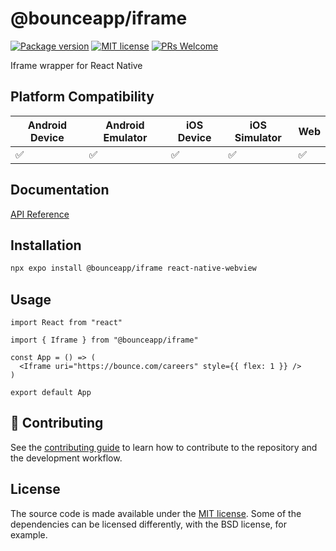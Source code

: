 # @bounceapp/iframe

[![Package version](https://img.shields.io/npm/v/@bounceapp/iframe?style=for-the-badge&labelColor=000000)](https://www.npmjs.com/package/@bounceapp/iframe)
[![MIT license](https://img.shields.io/badge/License-MIT-brightgreen.svg?style=for-the-badge&labelColor=000000)](LICENSE)
[![PRs Welcome](https://img.shields.io/badge/PRs-welcome-hotpink.svg?style=for-the-badge&labelColor=000000)](https://github.com/dcangulo/@bounceapp/iframe/pulls)

Iframe wrapper for React Native

## Platform Compatibility

| Android Device | Android Emulator | iOS Device | iOS Simulator | Web |
| -------------- | ---------------- | ---------- | ------------- | --- |
| ✅             | ✅               | ✅         | ✅            | ✅  |

## Documentation

[API Reference](https://bounceapp.github.io/iframe/)

## Installation

```bash
npx expo install @bounceapp/iframe react-native-webview
```

## Usage

```tsx
import React from "react"

import { Iframe } from "@bounceapp/iframe"

const App = () => (
  <Iframe uri="https://bounce.com/careers" style={{ flex: 1 }} />
)

export default App
```

## 👏 Contributing

See the [contributing guide](CONTRIBUTING.md) to learn how to contribute to the repository and the development workflow.

## License

The source code is made available under the [MIT license](LICENSE). Some of the dependencies can be licensed differently, with the BSD license, for example.
